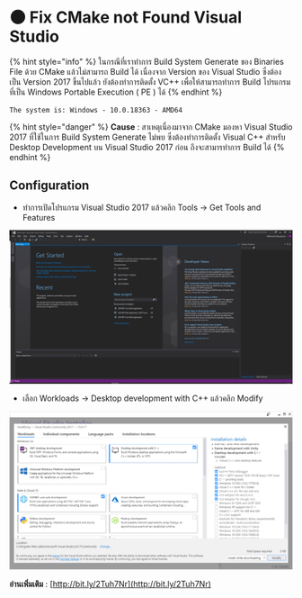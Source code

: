 # 🌑 Fix CMake not Found Visual Studio

{% hint style="info" %}
ในกรณีที่เราทำการ Build System Generate ของ Binaries File ด้วย CMake แล้วไม่สามารถ Build ได้ เนื่องจาก Version ของ Visual Studio ซึ่งต้องเป็น Version 2017 ขึ้นไปแล้ว ยังต้องทำการติดตั้ง VC++ เพื่อให้สามารถทำการ Build โปรแกรมที่เป็น Windows Portable Execution ( PE ) ได้
{% endhint %}

```
The system is: Windows - 10.0.18363 - AMD64
```

{% hint style="danger" %}
**Cause** : สาเหตุเนื่องมาจาก CMake มองหา Visual Studio 2017 ที่ใช้ในการ Build System Generate ไม่พบ ซึ่งต้องทำการติดตั้ง Visual C++ สำหรับ Desktop Development บน Visual Studio 2017 ก่อน ถึงจะสามารทำการ Build ได้
{% endhint %}

## **Configuration**

* ทำการเปิดโปรแกรม Visual Studio 2017 แล้วคลิก Tools -> Get Tools and Features

![CMake-01](../../../.gitbook/assets/cmake-01.png)

* เลือก Workloads -> Desktop development with C++ แล้วคลิก Modify

![CMake-02](../../../.gitbook/assets/cmake-02.png)

**อ่านเพิ่มเติม** : [http://bit.ly/2Tuh7Nr](http://bit.ly/2Tuh7Nr)
